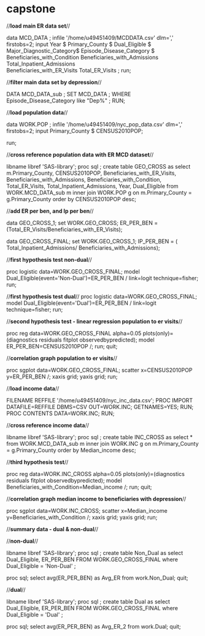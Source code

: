 # capstone

//**load main ER data set**//

data MCD_DATA ;
	infile '/home/u49451409/MCDDATA.csv' dlm=',' firstobs=2;
	input Year	$ Primary_County	$ Dual_Eligible	 $ Major_Diagnostic_Category$	Episode_Disease_Category	$
	Beneficiaries_with_Condition	Beneficiaries_with_Admissions	Total_Inpatient_Admissions	
	Beneficiaries_with_ER_Visits	Total_ER_Visits
;
run;

//**filter main data set by depression**//


DATA MCD_DATA_sub ;
    SET  MCD_DATA ;
    WHERE Episode_Disease_Category like  "Dep%" ;
RUN;

//**load population data**//

data WORK.POP ;
	infile '/home/u49451409/nyc_pop_data.csv' dlm=',' firstobs=2;
	input Primary_County $ CENSUS2010POP;

run;


//**cross reference population data with ER MCD dataset**//

libname libref 'SAS-library';
proc sql ;
 		create table GEO_CROSS as 
      select   m.Primary_County,  CENSUS2010POP,  Beneficiaries_with_ER_Visits,
      Beneficiaries_with_Admissions, Beneficiaries_with_Condition, Total_ER_Visits, 
      Total_Inpatient_Admissions, Year, Dual_Eligible
          from  WORK.MCD_DATA_sub m inner join  WORK.POP g
           on m.Primary_County = g.Primary_County
     	  order by CENSUS2010POP desc;


//**add ER per ben, and Ip per ben**//

data GEO_CROSS_1;
	set  WORK.GEO_CROSS;
	ER_PER_BEN =  (Total_ER_Visits/Beneficiaries_with_ER_Visits);
	
data GEO_CROSS_FINAL;
	set  WORK.GEO_CROSS_1;
	IP_PER_BEN =  ( Total_Inpatient_Admissions/ Beneficiaries_with_Admissions);
	
	


//**first hypothesis test  non-dual**//	

proc logistic data=WORK.GEO_CROSS_FINAL;
model Dual_Eligible(event='Non-Dual')=ER_PER_BEN / link=logit technique=fisher;
run;

//**first hypothesis test  dual**//	
proc logistic data=WORK.GEO_CROSS_FINAL;
model Dual_Eligible(event='Dual')=ER_PER_BEN / link=logit technique=fisher;
run;

//**second hypothesis test - linear regression population to er visits**//

proc reg data=WORK.GEO_CROSS_FINAL alpha=0.05 plots(only)=(diagnostics 
		residuals fitplot observedbypredicted);
	model ER_PER_BEN=CENSUS2010POP /;
	run;
quit;


//**correlation graph population to er visits**//


proc sgplot data=WORK.GEO_CROSS_FINAL;
	scatter x=CENSUS2010POP y=ER_PER_BEN /;
	xaxis grid;
	yaxis grid;
run;


//**load income data**//

FILENAME REFFILE '/home/u49451409/nyc_inc_data.csv';
PROC IMPORT DATAFILE=REFFILE
	DBMS=CSV
	OUT=WORK.INC;
	GETNAMES=YES;
RUN;
PROC CONTENTS DATA=WORK.INC; RUN;



//**cross reference income data**//

libname libref 'SAS-library';
proc sql ;
 		create table INC_CROSS as 
      select   *
          from  WORK.MCD_DATA_sub m inner join  WORK.INC g
           on m.Primary_County = g.Primary_County
     	  order by Median_income desc;



//**third hypothesis test**// 

proc reg data=WORK.INC_CROSS alpha=0.05 plots(only)=(diagnostics residuals 
		fitplot observedbypredicted);
	model Beneficiaries_with_Condition=Median_income /;
	run;
quit;


//**correlation graph median income to beneficiaries with depression**//


proc sgplot data=WORK.INC_CROSS;
	scatter x=Median_income y=Beneficiaries_with_Condition /;
	xaxis grid;
	yaxis grid;
run;



//**summary data - dual & non-dual**//

//**non-dual**//

libname libref 'SAS-library';
proc sql ;
create table Non_Dual as 
 	     select    Dual_Eligible,  ER_PER_BEN
	FROM  WORK.GEO_CROSS_FINAL
	where  Dual_Eligible = 'Non-Dual'	;
     	  
proc sql;
    select avg(ER_PER_BEN) as Avg_ER
    from work.Non_Dual;
quit;

//**dual**//

libname libref 'SAS-library';
proc sql ;
create table Dual as 
 	     select    Dual_Eligible,  ER_PER_BEN
	FROM  WORK.GEO_CROSS_FINAL
	where  Dual_Eligible = 'Dual'	;
     	  
proc sql;
    select avg(ER_PER_BEN) as Avg_ER_2
    from work.Dual;
quit;










